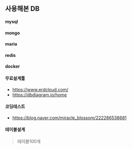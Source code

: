 ## 사용해본 DB
#### mysql   

#### mongo   

#### maria   

#### redis   

#### docker   

#### 무료설계툴   
- https://www.erdcloud.com/
- https://dbdiagram.io/home

#### 코딩테스트   
- https://blog.naver.com/miracle_blossom/222286538681   


#### 테이블설계   
> 테이블100개
